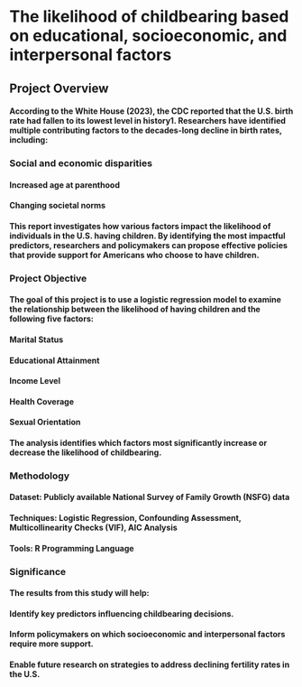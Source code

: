 # The likelihood of childbearing based on educational, socioeconomic, and interpersonal factors

## Project Overview
#### According to the White House (2023), the CDC reported that the U.S. birth rate had fallen to its lowest level in history1. Researchers have identified multiple contributing factors to the decades-long decline in birth rates, including:

### Social and economic disparities
#### Increased age at parenthood
#### Changing societal norms
#### This report investigates how various factors impact the likelihood of individuals in the U.S. having children. By identifying the most impactful predictors, researchers and policymakers can propose effective policies that provide support for Americans who choose to have children.

### Project Objective
#### The goal of this project is to use a logistic regression model to examine the relationship between the likelihood of having children and the following five factors:

#### Marital Status
#### Educational Attainment
#### Income Level
#### Health Coverage
#### Sexual Orientation
#### The analysis identifies which factors most significantly increase or decrease the likelihood of childbearing.

### Methodology
#### Dataset: Publicly available National Survey of Family Growth (NSFG) data
#### Techniques: Logistic Regression, Confounding Assessment, Multicollinearity Checks (VIF), AIC Analysis
#### Tools: R Programming Language

### Significance
#### The results from this study will help:

#### Identify key predictors influencing childbearing decisions.
#### Inform policymakers on which socioeconomic and interpersonal factors require more support.
#### Enable future research on strategies to address declining fertility rates in the U.S.

